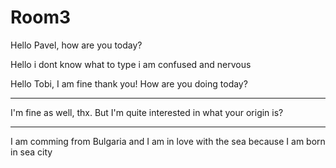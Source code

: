 # Room3

Hello Pavel, how are you today?

Hello i dont know what to type i am confused and nervous 

Hello Tobi, I am fine thank you! How are you doing today? 

---

I'm fine as well, thx. But I'm quite interested in what your origin is? 

---

I am comming from Bulgaria and I am in love with the sea because I am born in sea city